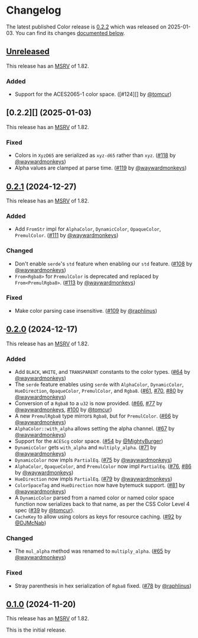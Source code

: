 <!-- Instructions

This changelog follows the patterns described here: <https://keepachangelog.com/en/>.

Subheadings to categorize changes are `added, changed, deprecated, removed, fixed, security`.

-->

# Changelog

The latest published Color release is [0.2.2](#022-2025-01-03) which was released on 2025-01-03.
You can find its changes [documented below](#022-2025-01-03).

## [Unreleased]

This release has an [MSRV][] of 1.82.

### Added

* Support for the ACES2065-1 color space. ([#124][] by [@tomcur][])

## [0.2.2][] (2025-01-03)

This release has an [MSRV][] of 1.82.

### Fixed

* Colors in `XyzD65` are serialized as `xyz-d65` rather than `xyz`. ([#118][] by [@waywardmonkeys][])
* Alpha values are clamped at parse time. ([#119][] by [@waywardmonkeys][])

## [0.2.1][] (2024-12-27)

This release has an [MSRV][] of 1.82.

### Added

* Add `FromStr` impl for `AlphaColor`, `DynamicColor`, `OpaqueColor`, `PremulColor`. ([#111][] by [@waywardmonkeys][])

### Changed

* Don't enable `serde`'s `std` feature when enabling our `std` feature. ([#108][] by [@waywardmonkeys][])
* `From<Rgba8>` for `PremulColor` is deprecated and replaced by `From<PremulRgba8>`. ([#113][] by [@waywardmonkeys][])

### Fixed

* Make color parsing case insensitive. ([#109][] by [@raphlinus][])

## [0.2.0][] (2024-12-17)

This release has an [MSRV][] of 1.82.

### Added

* Add `BLACK`, `WHITE`, and `TRANSPARENT` constants to the color types. ([#64][] by [@waywardmonkeys][])
* The `serde` feature enables using `serde` with `AlphaColor`, `DynamicColor`, `HueDirection`, `OpaqueColor`, `PremulColor`, and `Rgba8`. ([#61][], [#70][], [#80][] by [@waywardmonkeys][])
* Conversion of a `Rgba8` to a `u32` is now provided. ([#66][], [#77][] by [@waywardmonkeys][], [#100][] by [@tomcur][])
* A new `PremulRgba8` type mirrors `Rgba8`, but for `PremulColor`. ([#66][] by [@waywardmonkeys][])
* `AlphaColor::with_alpha` allows setting the alpha channel. ([#67][] by [@waywardmonkeys][])
* Support for the `ACEScg` color space. ([#54][] by [@MightyBurger][])
* `DynamicColor` gets `with_alpha` and `multiply_alpha`. ([#71][] by [@waywardmonkeys][])
* `DynamicColor` now impls `PartialEq`. ([#75][] by [@waywardmonkeys][])
* `AlphaColor`, `OpaqueColor`, and `PremulColor` now impl `PartialEq`. ([#76][], [#86][] by [@waywardmonkeys][])
* `HueDirection` now impls `PartialEq`. ([#79][] by [@waywardmonkeys][])
* `ColorSpaceTag` and `HueDirection` now have bytemuck support. ([#81][] by [@waywardmonkeys][])
* A `DynamicColor` parsed from a named color or named color space function now serializes back to that name, as per the CSS Color Level 4 spec ([#39][] by [@tomcur][]).
* `CacheKey` to allow using colors as keys for resource caching. ([#92][] by [@DJMcNab][])

### Changed

* The `mul_alpha` method was renamed to `multiply_alpha`. ([#65][] by [@waywardmonkeys][])

### Fixed

* Stray parenthesis in hex serialization of `Rgba8` fixed. ([#78][] by [@raphlinus][])

## [0.1.0][] (2024-11-20)

This release has an [MSRV][] of 1.82.

This is the initial release.

[@DJMcNab]: https://github.com/DJMcNab
[@MightyBurger]: https://github.com/MightyBurger
[@raphlinus]: https://github.com/raphlinus
[@tomcur]: https://github.com/tomcur
[@waywardmonkeys]: https://github.com/waywardmonkeys

[#39]: https://github.com/linebender/color/pull/39
[#54]: https://github.com/linebender/color/pull/54
[#61]: https://github.com/linebender/color/pull/61
[#64]: https://github.com/linebender/color/pull/64
[#65]: https://github.com/linebender/color/pull/65
[#66]: https://github.com/linebender/color/pull/66
[#67]: https://github.com/linebender/color/pull/67
[#70]: https://github.com/linebender/color/pull/70
[#71]: https://github.com/linebender/color/pull/71
[#75]: https://github.com/linebender/color/pull/75
[#76]: https://github.com/linebender/color/pull/76
[#77]: https://github.com/linebender/color/pull/77
[#78]: https://github.com/linebender/color/pull/78
[#79]: https://github.com/linebender/color/pull/79
[#80]: https://github.com/linebender/color/pull/80
[#81]: https://github.com/linebender/color/pull/81
[#86]: https://github.com/linebender/color/pull/86
[#92]: https://github.com/linebender/color/pull/92
[#100]: https://github.com/linebender/color/pull/100
[#108]: https://github.com/linebender/color/pull/108
[#109]: https://github.com/linebender/color/pull/109
[#111]: https://github.com/linebender/color/pull/111
[#113]: https://github.com/linebender/color/pull/113
[#118]: https://github.com/linebender/color/pull/118
[#119]: https://github.com/linebender/color/pull/119

[Unreleased]: https://github.com/linebender/color/compare/v0.2.1...HEAD
[0.2.1]: https://github.com/linebender/color/releases/tag/v0.2.1
[0.2.0]: https://github.com/linebender/color/releases/tag/v0.2.0
[0.1.0]: https://github.com/linebender/color/releases/tag/v0.1.0

[MSRV]: README.md#minimum-supported-rust-version-msrv

